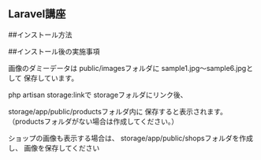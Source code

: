 ## Laravel講座

##インストール方法


##インストール後の実施事項

画像のダミーデータは
public/imagesフォルダに
sample1.jpg～sample6.jpgとして
保存しています。

php artisan storage:linkで
storageフォルダにリンク後、

storage/app/public/productsフォルダ内に
保存すると表示されます。
（productsフォルダがない場合は作成してください。）

ショップの画像も表示する場合は、
storage/app/public/shopsフォルダを作成し、
画像を保存してください